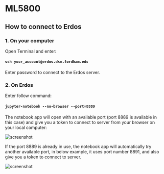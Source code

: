 # ML5800

## How to connect to Erdos

### 1. On your computer
Open Terminal and enter:

#### `ssh your_account@erdos.dsm.fordham.edu` 

Enter password to connect to the Erdos server.

### 2. On Erdos

Enter follow command:

#### `jupyter-notebook --no-browser --port=8889`

The notebook app will open with an available port (port 8889 is available in this case) and give you a token to connect to server from your browser on your local computer:

![screenshot](https://github.com/tdoan5/ML5800/blob/master/port8889_snapshot.png)

If the port 8889 is already in use, the notebook app will automatically try another available port, in below example, it uses port number 8891, and also give you a token to connect to server.

![screenshot](https://github.com/tdoan5/ML5800/blob/master/port8891_snapshot.png)

